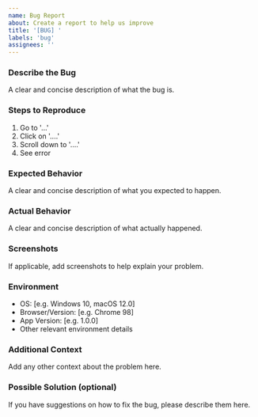 ```yaml
---
name: Bug Report
about: Create a report to help us improve
title: '[BUG] '
labels: 'bug'
assignees: ''
---
```


### Describe the Bug
A clear and concise description of what the bug is.

### Steps to Reproduce
1. Go to '...'
2. Click on '....'
3. Scroll down to '....'
4. See error

### Expected Behavior
A clear and concise description of what you expected to happen.

### Actual Behavior
A clear and concise description of what actually happened.

### Screenshots
If applicable, add screenshots to help explain your problem.

### Environment
- OS: [e.g. Windows 10, macOS 12.0]
- Browser/Version: [e.g. Chrome 98]
- App Version: [e.g. 1.0.0]
- Other relevant environment details

### Additional Context
Add any other context about the problem here.

### Possible Solution (optional)
If you have suggestions on how to fix the bug, please describe them here.
